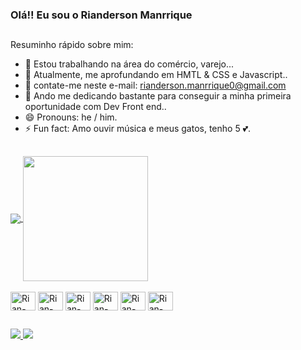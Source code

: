 ### Olá!! Eu sou o Rianderson Manrrique
##

Resuminho rápido sobre mim:

- 🔭 Estou trabalhando na área do comércio, varejo...
- 🌱 Atualmente, me aprofundando em HMTL & CSS e Javascript..
- 📩 contate-me neste e-mail: rianderson.manrrique0@gmail.com
- 👺 Ando me dedicando bastante para conseguir a minha primeira oportunidade com Dev Front end..
- 😄 Pronouns: he / him.
- ⚡ Fun fact: Amo ouvir música e meus gatos, tenho 5 💕.

##

<div class = '# read_icons'>
<a href="https://github.com/Rianderson">
  <img align="center" src="https://github-readme-stats.vercel.app/api?username=Rianderson&show_icons=true&theme=tokyonight" />
</a>
<a href="https://github.com/Rianderson">
  <img height = "200em" align="center" src="https://github-readme-stats.vercel.app/api/top-langs/?username=Rianderson&layout=compact_icons=true&theme=tokyonight" />
</a>
</div>

<div style = 'display: inline_block'><br>

<img  alt = 'Rian-JS' align = center height = 30 width = 40 src="https://cdn.jsdelivr.net/gh/devicons/devicon/icons/javascript/javascript-original.svg" />
<img alt = 'Rian-TS' align = center height = 30 width = 40 src="https://cdn.jsdelivr.net/gh/devicons/devicon/icons/typescript/typescript-original.svg" />
<img alt = 'Rian-HTML5' align = center height = 30 width = 40 src="https://cdn.jsdelivr.net/gh/devicons/devicon/icons/html5/html5-original.svg" />
<img alt = 'Rian-CSS3' align = center height = 30 width = 40 src="https://cdn.jsdelivr.net/gh/devicons/devicon/icons/css3/css3-original.svg" /> 
<img alt = 'Rian-GIT' align = center height = 30 width = 40 src="https://cdn.jsdelivr.net/gh/devicons/devicon/icons/git/git-original.svg" />
<img alt = 'Rian-React' align = center height = 30 width = 40 src="https://cdn.jsdelivr.net/gh/devicons/devicon/icons/react/react-original.svg" />          

</div>

## 
<a href= "https://www.linkedin.com/in/rianderson-manrrique-9553231ba" />
<img src= https://img.shields.io/badge/LinkedIn-0077B5?style=for-the-badge&logo=linkedin&logoColor=white />

<a href = "https://dev.to/rianderson" />
<img src= https://img.shields.io/badge/dev.to-0A0A0A?style=for-the-badge&logo=devdotto&logoColor=white />
